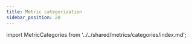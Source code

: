 ```yaml
---
title: Metric categorization
sidebar_position: 20
---
```


import MetricCategories from '../../shared/metrics/categories/index.md';

<MetricCategories />